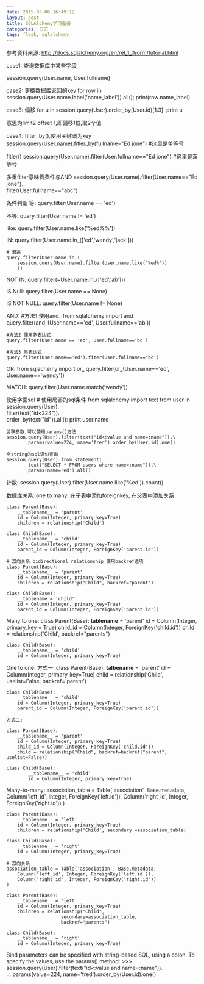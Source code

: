 ```yaml
---
date: 2015-05-06 16:49:12
layout: post
title: SQLAlchemy学习备份
categories: 日志
tags: flask, sqlalchemy
---
```


参考资料来源:
http://docs.sqlalchemy.org/en/rel_1_0/orm/tutorial.html

case1:
查询数据库中某些字段

session.query(User.name, User.fullname)

case2:
更换数据库返回的key
for row in session.query(User.name.label('name_label')).all();
	print(row.name_label)

case3:
偏移
for u in session.query(User).order_by(User.id)[1:3]:
	print u

意思为limit2 offset 1,即偏移1位,取2个值

case4:
filter_by(),使用关键词为key
	session.query(User.name).fitler_by(fullname="Ed jone") #这里是单等号

fitler()
	session.query(User.name).filter(User.fullname=="Ed jone") #这里是双等号

多重filter意味着条件与AND
	session.query(User.name).filter(User.name=="Ed jone").\
							 filter(User.fullname=="abc")


条件判断
等:
	query.filter(User.name == 'ed')

不等:
	query.filter(User.name != 'ed')

like:
	query.filter(User.name.like('%ed%%'))

IN:
	query.filter(User.name.in_(['ed','wendy','jack']))

	# 潜逃
	query.filter(User.name.in_(
		session.query(User.name).filter(User.name.like('%ed%'))
		))

NOT IN:
	query.filter(~User.name.in_(['ed','ab']))

IS Null:
	query.filter(User.name == None)

IS NOT NULL:
	query.filter(User.name != None)

AND:
	#方法1 使用and_
	from sqlalchemy import and_
	query.filter(and_(User.name=='ed', User.fullname=='ab'))

	#方法2 使用多表达式
	query.filter(User.name == 'ed', User.fullname=='bc')

	#方法3 串表达式
	query.filter(User.name=='ed').fiter(User.fullname=='bc')

OR:
	from sqlachemy import or_
	query.filter(or_(User.name=='ed', User.name=='wendy'))

MATCH:
	query.filter(User.name.match('wendy'))

使用字面sql
	# 使用局部的sql条件
	from sqlalchemy import text
	from user in session.query(User).\
				filter(text("id<224")).\
				order_by(text("id")).all():
		print user.name

	关联参数,可以使用params()方法
	session.query(User).filter(text("id<:value and name=:name")).\
			params(value=224, name='fred').order_by(User.id).one()

	全string的sql语句查询
	session.query(User).from_statement(
			text("SELECT * FROM users where name=:name")).\
			params(name='ed').all()

计数:
	session.query(User).filter(User.name.like('%ed')).count()


数据库关系:
one to many:
	在子表中添加foreignkey, 在父表中添加关系

	class Parent(Base):
		__tablename__ = 'parent'
		id = Column(Integer, primary_key=True)
		children = relationship('Child')

	class Child(Base):
		__tablename__ = 'child'
		id = Column(Integer, primary_key=True)
		parent_id = Column(Integer, ForeignKey('parent.id'))

	# 双向关系 bidirectional relationship 使用backref选项
	class Parent(Base):
		__tablename__ = 'parent'
		id = Column(Integer, primary_key=True)
		children = relationship("Child", backref="parent")

	class Child(Base):
		__tablename = 'child'
		id = Column(Integer, primary_key=True)
		parent_id = Column(Integer, ForeignKey('parent.id'))

Many to one:
	class Parent(Base):
		__tablename__ = 'parent'
		id = Column(Integer, primary_key = True)
		child_id = Column(Integer, ForeignKey('child.id'))
		child = relationship('Child', backref="parents")

	class Child(Base):
		__tablename__ = 'child'
		id = Column(Integer, primary_key=True)

One to one:
	方式一:
	class Parent(Base):
		__talbename__ = 'parent'
		id = Column(Integer, primary_key=True)
		child = relationship('Child', uselist=False, backref='parent')

	class Child(Base):
		__tablename__ = 'child'
		id = Column(Integer, primary_key=True)
		parent_id = Column(Integer, ForeignKey('parent.id'))

	方式二: 

	class Parent(Base):
	    __tablename__ = 'parent'
	    id = Column(Integer, primary_key=True)
	    child_id = Column(Integer, ForeignKey('child.id'))
	    child = relationship("Child", backref=backref("parent", uselist=False))

	class Child(Base):
		    __tablename__ = 'child'
		    id = Column(Integer, primary_key=True)

Many-to-many:
	association_table = Table('association', Base.metadata,
		Column('left_id', Integer, ForeignKey('left.id')),
		Column('right_id', Integer, ForeignKey('right.id'))
	)

	class Parent(Base):
		__tablename__ = 'left'
		id = Column(Integer, primary_key=True)
		children = relationship('Child', secondary =association_table)

	class Child(Base):
		__tablename__ = 'right'
		id = Column(Integer, primary_key=True)

	# 双向关系
	association_table = Table('association', Base.metadata,
	    Column('left_id', Integer, ForeignKey('left.id')),
	    Column('right_id', Integer, ForeignKey('right.id'))
	)

	class Parent(Base):
	    __tablename__ = 'left'
	    id = Column(Integer, primary_key=True)
	    children = relationship("Child",
	                    secondary=association_table,
	                    backref="parents")

	class Child(Base):
	    __tablename__ = 'right'
	    id = Column(Integer, primary_key=True)


	    


Bind parameters can be specified with string-based SQL, using a colon. To specify the values, use the params() method:
	>>> session.query(User).filter(text("id<:value and name=:name")).\
	...     params(value=224, name='fred').order_by(User.id).one() 

